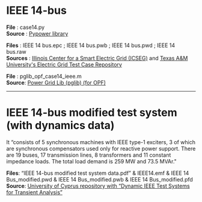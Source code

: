 # IEEE 14-bus

**File** : case14.py  
**Source** : [Pypower library](https://github.com/rwl/PYPOWER/tree/master/pypower)

**Files** : IEEE 14 bus.epc ; IEEE 14 bus.pwb ; IEEE 14 bus.pwd ; IEEE 14 bus.raw  
**Sources** : [Illinois Center for a Smart Electric Grid (ICSEG)](https://icseg.iti.illinois.edu/power-cases/) and [Texas A&M University's Electric Grid Test Case Repository](https://electricgrids.engr.tamu.edu/electric-grid-test-cases/)

**File** : pglib_opf_case14_ieee.m  
**Source**: [Power Grid Lib (pglib) (for OPF)](https://github.com/power-grid-lib/pglib-opf)

---

# IEEE 14-bus modified test system (with dynamics data)

It “consists of 5 synchronous machines with IEEE type-1 exciters, 3 of which are synchronous compensators used only for reactive power support. There are 19 buses, 17 transmission lines, 8 transformers and 11 constant impedance loads. The total load demand is 259 MW and 73.5 MVAr."

**Files**: “IEEE 14-bus modified test system data.pdf” & IEEE14.emf & IEEE 14 Bus_modified.pwd & IEEE 14 Bus_modified.pwb & IEEE 14 Bus_modified.pfd  
**Source**: [University of Cyprus repository with “Dynamic IEEE Test Systems for Transient Analysis”](https://www2.kios.ucy.ac.cy/testsystems/index.php/ieee-14-bus-modified-test-system/)
